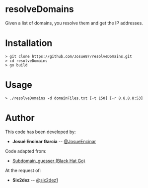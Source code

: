 # resolveDomains

Given a list of domains, you resolve them and get the IP addresses.

# Installation

```
> git clone https://github.com/Josue87/resolveDomains.git
> cd resolveDomains
> go build
```

# Usage

```
> ./resolveDomains -d domainFiles.txt [-t 150] [-r 8.8.8.8:53]
```

# Author

This code has been developed by:

* **Josué Encinar García** -- [@JosueEncinar](https://twitter.com/JosueEncinar)

Code adapted from:

* [Subdomain_guesser (Black Hat Go)](https://github.com/blackhat-go/bhg/blob/master/ch-5/subdomain_guesser/main.go)

At the request of:

* **Six2dez** -- [@six2dez1](https://twitter.com/six2dez1)